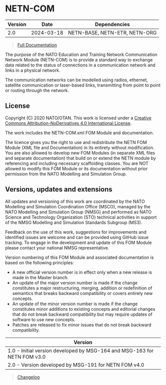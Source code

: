 # NETN-COM


|Version| Date| Dependencies|
|---|---|---|
|2.0|2024-03-18|NETN-BASE, NETN-ETR, NETN-ORG|

> [Full Documentation](NETN-COM.md)

The purpose of the NATO Education and Training Network Communication Network Module (NETN-COM) is to provide a standard way to exchange data related to the status of connections in a communication network and links in a physical network.

The communication networks can be modelled using radios, ethernet, satellite communication or laser-based links, transmitting from point to point or routing through the network. 



## License

Copyright (C) 2020 NATO/OTAN. This work is licensed under a [Creative Commons Attribution-NoDerivatives 4.0 International License](LICENCE.md).

The work includes the NETN-COM.xml FOM Module and documentation.

The licence gives you the right to use and redistribute the NETN FOM Module (XML file and Documentation) in its entirety without modification. You are also allowed to develop new FOM Modules (in separate XML files and separate documentation) that build on or extend the NETN module by referencing and including necessary scaffolding classes. You are NOT allowed to modify this FOM Module or its documentation without prior permission from the NATO Modelling and Simulation Group.

## Versions, updates and extensions

All updates and versioning of this work are coordinated by the NATO Modelling and Simulation Coordination Office (MSCO), managed by the NATO Modelling and Simulation Group (NMSG) and performed as NATO Science and Technology Organization (STO) technical activities in support of the NMSG Modelling and Simulation Standards Subgroup (MS3).

Feedback on the use of this work, suggestions for improvements and identified issues are welcome and can be provided using GitHub issue tracking. To engage in the development and update of this FOM Module please contact your national NMSG representative.

Version numbering of this FOM Module and associated documentation is based on the following principles:

* A new official version number is in effect only when a new release is made in the Master branch.
* An update of the major version number is made if the change constitutes a major restructuring, merging, addition or redefinition of semantics that breaks backward compatibility or covers entirely new concepts.
* An update of the minor version number is made if the change constitutes minor additions to existing concepts and editorial changes that do not break backward compatibility but may require updates of software to use new concepts.
* Patches are released to fix minor issues that do not break backward compatibility.

|Version|
|---|
|1.0 - Initial version developed by MSG-164 and MSG-163 for NETN FOM v3.0|
|2.0 - Version developed by MSG-191 for NETN FOM v4.0|

> [Changelog](changelog.md)

